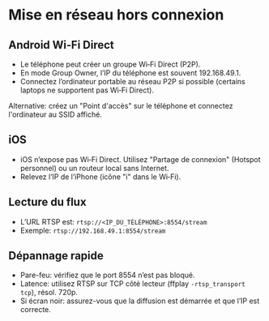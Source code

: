 # Mise en réseau hors connexion

## Android Wi‑Fi Direct
- Le téléphone peut créer un groupe Wi‑Fi Direct (P2P).
- En mode Group Owner, l’IP du téléphone est souvent 192.168.49.1.
- Connectez l’ordinateur portable au réseau P2P si possible (certains laptops ne supportent pas Wi‑Fi Direct).

Alternative: créez un "Point d'accès" sur le téléphone et connectez l'ordinateur au SSID affiché.

## iOS
- iOS n’expose pas Wi‑Fi Direct. Utilisez "Partage de connexion" (Hotspot personnel) ou un routeur local sans Internet.
- Relevez l’IP de l’iPhone (icône "i" dans le Wi‑Fi).

## Lecture du flux
- L’URL RTSP est: `rtsp://<IP_DU_TÉLÉPHONE>:8554/stream`
- Exemple: `rtsp://192.168.49.1:8554/stream`

## Dépannage rapide
- Pare-feu: vérifiez que le port 8554 n’est pas bloqué.
- Latence: utilisez RTSP sur TCP côté lecteur (ffplay `-rtsp_transport tcp`), résol. 720p.
- Si écran noir: assurez-vous que la diffusion est démarrée et que l’IP est correcte.
